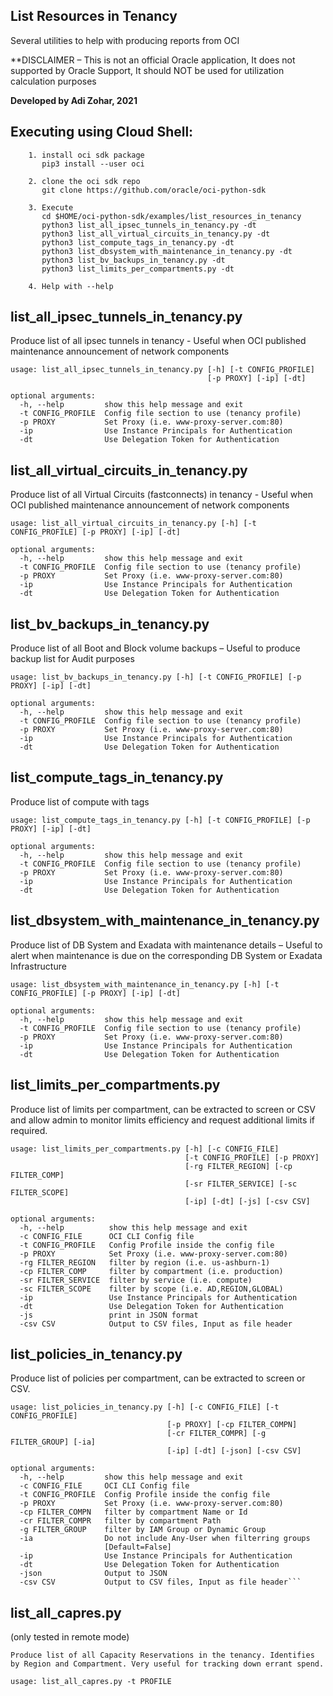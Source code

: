 ## List Resources in Tenancy

Several utilities to help with producing reports from OCI

**DISCLAIMER – This is not an official Oracle application,  It does not supported by Oracle Support, It should NOT be used for utilization calculation purposes

**Developed by Adi Zohar, 2021**

## Executing using Cloud Shell:
```
    1. install oci sdk package
       pip3 install --user oci

    2. clone the oci sdk repo
       git clone https://github.com/oracle/oci-python-sdk

    3. Execute
       cd $HOME/oci-python-sdk/examples/list_resources_in_tenancy
       python3 list_all_ipsec_tunnels_in_tenancy.py -dt
       python3 list_all_virtual_circuits_in_tenancy.py -dt
       python3 list_compute_tags_in_tenancy.py -dt
       python3 list_dbsystem_with_maintenance_in_tenancy.py -dt
       python3 list_bv_backups_in_tenancy.py -dt
       python3 list_limits_per_compartments.py -dt

    4. Help with --help
```

## list_all_ipsec_tunnels_in_tenancy.py
Produce list of all ipsec tunnels in tenancy  - Useful when OCI published maintenance announcement of network components

```
usage: list_all_ipsec_tunnels_in_tenancy.py [-h] [-t CONFIG_PROFILE]
                                            [-p PROXY] [-ip] [-dt]

optional arguments:
  -h, --help         show this help message and exit
  -t CONFIG_PROFILE  Config file section to use (tenancy profile)
  -p PROXY           Set Proxy (i.e. www-proxy-server.com:80)
  -ip                Use Instance Principals for Authentication
  -dt                Use Delegation Token for Authentication
```

## list_all_virtual_circuits_in_tenancy.py 
Produce list of all Virtual Circuits (fastconnects) in tenancy - Useful when OCI published maintenance announcement of network components

```
usage: list_all_virtual_circuits_in_tenancy.py [-h] [-t CONFIG_PROFILE] [-p PROXY] [-ip] [-dt]

optional arguments:
  -h, --help         show this help message and exit
  -t CONFIG_PROFILE  Config file section to use (tenancy profile)
  -p PROXY           Set Proxy (i.e. www-proxy-server.com:80)
  -ip                Use Instance Principals for Authentication
  -dt                Use Delegation Token for Authentication
```

## list_bv_backups_in_tenancy.py
Produce list of all Boot and Block volume backups – Useful to produce backup list for Audit purposes

```
usage: list_bv_backups_in_tenancy.py [-h] [-t CONFIG_PROFILE] [-p PROXY] [-ip] [-dt]

optional arguments:
  -h, --help         show this help message and exit
  -t CONFIG_PROFILE  Config file section to use (tenancy profile)
  -p PROXY           Set Proxy (i.e. www-proxy-server.com:80)
  -ip                Use Instance Principals for Authentication
  -dt                Use Delegation Token for Authentication

```

## list_compute_tags_in_tenancy.py
Produce list of compute with tags

```
usage: list_compute_tags_in_tenancy.py [-h] [-t CONFIG_PROFILE] [-p PROXY] [-ip] [-dt]

optional arguments:
  -h, --help         show this help message and exit
  -t CONFIG_PROFILE  Config file section to use (tenancy profile)
  -p PROXY           Set Proxy (i.e. www-proxy-server.com:80)
  -ip                Use Instance Principals for Authentication
  -dt                Use Delegation Token for Authentication
```

## list_dbsystem_with_maintenance_in_tenancy.py
Produce list of DB System and Exadata with maintenance details – Useful to alert when maintenance is due on the corresponding DB System or Exadata Infrastructure

```
usage: list_dbsystem_with_maintenance_in_tenancy.py [-h] [-t CONFIG_PROFILE] [-p PROXY] [-ip] [-dt]

optional arguments:
  -h, --help         show this help message and exit
  -t CONFIG_PROFILE  Config file section to use (tenancy profile)
  -p PROXY           Set Proxy (i.e. www-proxy-server.com:80)
  -ip                Use Instance Principals for Authentication
  -dt                Use Delegation Token for Authentication
```

## list_limits_per_compartments.py
Produce list of limits per compartment, can be extracted to screen or CSV and allow admin to monitor limits efficiency and request additional limits if required.

```
usage: list_limits_per_compartments.py [-h] [-c CONFIG_FILE]
                                       [-t CONFIG_PROFILE] [-p PROXY]
                                       [-rg FILTER_REGION] [-cp FILTER_COMP]
                                       [-sr FILTER_SERVICE] [-sc FILTER_SCOPE]
                                       [-ip] [-dt] [-js] [-csv CSV]

optional arguments:
  -h, --help          show this help message and exit
  -c CONFIG_FILE      OCI CLI Config file
  -t CONFIG_PROFILE   Config Profile inside the config file
  -p PROXY            Set Proxy (i.e. www-proxy-server.com:80)
  -rg FILTER_REGION   filter by region (i.e. us-ashburn-1)
  -cp FILTER_COMP     filter by compartment (i.e. production)
  -sr FILTER_SERVICE  filter by service (i.e. compute)
  -sc FILTER_SCOPE    filter by scope (i.e. AD,REGION,GLOBAL)
  -ip                 Use Instance Principals for Authentication
  -dt                 Use Delegation Token for Authentication
  -js                 print in JSON format
  -csv CSV            Output to CSV files, Input as file header

```

## list_policies_in_tenancy.py
Produce list of policies per compartment, can be extracted to screen or CSV.

```
usage: list_policies_in_tenancy.py [-h] [-c CONFIG_FILE] [-t CONFIG_PROFILE]
                                   [-p PROXY] [-cp FILTER_COMPN]
                                   [-cr FILTER_COMPR] [-g FILTER_GROUP] [-ia]
                                   [-ip] [-dt] [-json] [-csv CSV]

optional arguments:
  -h, --help         show this help message and exit
  -c CONFIG_FILE     OCI CLI Config file
  -t CONFIG_PROFILE  Config Profile inside the config file
  -p PROXY           Set Proxy (i.e. www-proxy-server.com:80)
  -cp FILTER_COMPN   filter by compartment Name or Id
  -cr FILTER_COMPR   filter by compartment Path
  -g FILTER_GROUP    filter by IAM Group or Dynamic Group
  -ia                Do not include Any-User when filterring groups
                     [Default=False]
  -ip                Use Instance Principals for Authentication
  -dt                Use Delegation Token for Authentication
  -json              Output to JSON
  -csv CSV           Output to CSV files, Input as file header```
```
## list_all_capres.py
(only tested in remote mode)
```
Produce list of all Capacity Reservations in the tenancy. Identifies by Region and Compartment. Very useful for tracking down errant spend.

usage: list_all_capres.py -t PROFILE
```